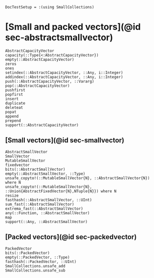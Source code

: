 ```@meta
DocTestSetup = :(using SmallCollections)
```

# [Small and packed vectors](@id sec-abstractsmallvector)

```@docs
AbstractCapacityVector
capacity(::Type{<:AbstractCapacityVector})
empty(::AbstractCapacityVector)
zeros
ones
setindex(::AbstractCapacityVector, ::Any, i::Integer)
addindex(::AbstractCapacityVector, ::Any, i::Integer)
push(::AbstractCapacityVector, ::Vararg)
pop(::AbstractCapacityVector)
pushfirst
popfirst
insert
duplicate
deleteat
popat
append
prepend
support(::AbstractCapacityVector)
```

## [Small vectors](@id sec-smallvector)

```@docs
AbstractSmallVector
SmallVector
MutableSmallVector
fixedvector
bits(::AbstractSmallVector)
empty(::AbstractSmallVector, ::Type)
unsafe_copyto!(::MutableSmallVector{N}, ::AbstractSmallVector{N}) where N
unsafe_copyto!(::MutableSmallVector{N}, ::Union{AbstractFixedVector{N},NTuple{N}}) where N
resize
fasthash(::AbstractSmallVector, ::UInt)
sum_fast(::AbstractSmallVector)
extrema_fast(::AbstractSmallVector)
any(::Function, ::AbstractSmallVector)
map
support(::Any, ::AbstractSmallVector)
```

## [Packed vectors](@id sec-packedvector)

```@docs
PackedVector
bits(::PackedVector)
empty(::PackedVector, ::Type)
fasthash(::PackedVector, ::UInt)
SmallCollections.unsafe_add
SmallCollections.unsafe_sub
```

